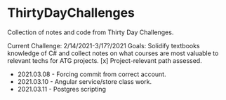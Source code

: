 # ThirtyDayChallenges
Collection of notes and code from Thirty Day Challenges.

Current Challenge: 2/14/2021-3/17?/2021
Goals: Solidify textbooks knowledge of C# and collect notes on what courses are most valuable to relevant techs for ATG projects.
[x] Project-relevant path assessed.

- 2021.03.08 - Forcing commit from correct account.
- 2021.03.10 - Angular service/store class work.
- 2021.03.11 - Postgres scripting
